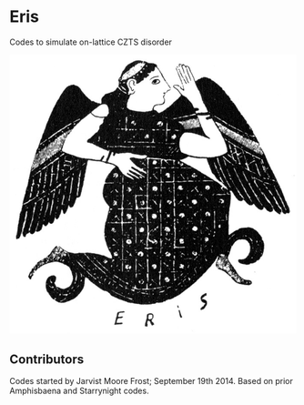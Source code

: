 # Eris

Codes to simulate on-lattice CZTS disorder

![](eris.jpg)

## Contributors

Codes started by Jarvist Moore Frost; September 19th 2014. Based on prior Amphisbaena and Starrynight codes.
